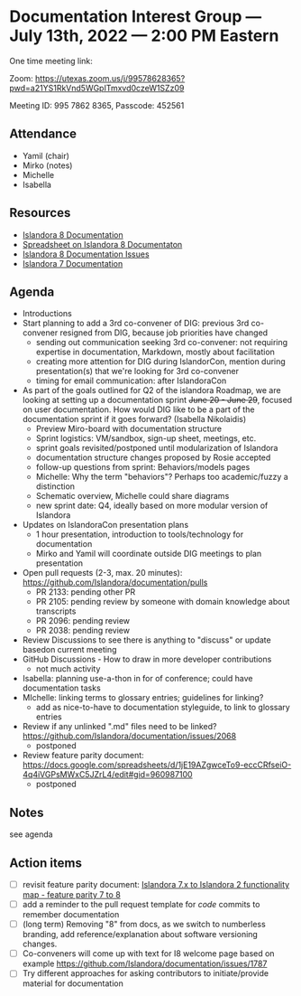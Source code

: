 # Documentation Interest Group — July 13th, 2022 — 2:00 PM Eastern

One time meeting link:

Zoom: https://utexas.zoom.us/j/99578628365?pwd=a21YS1RkVnd5WGpITmxvd0czeW1SZz09

Meeting ID: 995 7862 8365, Passcode: 452561

## Attendance

* Yamil (chair)
* Mirko (notes)
* Michelle
* Isabella
  
## Resources
* [Islandora 8 Documentation](https://islandora.github.io/documentation/)
* [Spreadsheet on Islandora 8 Documentaton](https://docs.google.com/spreadsheets/d/1E-kRw9xE60CKK0qL1-phzeVKjEZu3qBKZ9d3LH1hDEE/edit?usp=sharing)
* [Islandora 8 Documentation Issues](https://github.com/Islandora/documentation/issues?q=is%3Aopen+is%3Aissue+label%3A%22Type%3A+documentation%22)
* [Islandora 7 Documentation](https://wiki.lyrasis.org/display/ISLANDORA/Start)

## Agenda
- Introductions
- Start planning to add a 3rd co-convener of DIG: previous 3rd co-convener resigned from DIG, because job priorities have changed
  - sending out communication seeking 3rd co-convener: not requiring expertise in documentation, Markdown, mostly about facilitation
  - creating more attention for DIG during IslandorCon, mention during presentation(s) that we're looking for 3rd co-convener
  - timing for email communication: after IslandoraCon 
- As part of the goals outlined for Q2 of the islandora Roadmap, we are looking at setting up a documentation sprint ~~June 20 - June 29~~, focused on user documentation. How would DIG like to be a part of the documentation sprint if it goes forward? (Isabella Nikolaidis)
  - Preview Miro-board with documentation structure
  - Sprint logistics: VM/sandbox, sign-up sheet, meetings, etc.
  - sprint goals revisited/postponed until modularization of Islandora
  - documentation structure changes proposed by Rosie accepted
  - follow-up questions from sprint: Behaviors/models pages
  - Michelle: Why the term "behaviors"? Perhaps too academic/fuzzy a distinction
  - Schematic overview, Michelle could share diagrams
  - new sprint date: Q4, ideally based on more modular version of Islandora
- Updates on IslandoraCon presentation plans
  - 1 hour presentation, introduction to tools/technology for documentation
  - Mirko and Yamil will coordinate outside DIG meetings to plan presentation
- Open pull requests (2-3, max. 20 minutes): https://github.com/Islandora/documentation/pulls
  - PR 2133: pending other PR 
  - PR 2105: pending review by someone with domain knowledge about transcripts
  - PR 2096: pending review
  - PR 2038: pending review
- Review Discussions to see there is anything to "discuss" or update basedon current meeting 
- GitHub Discussions - How to draw in more developer contributions
  - not much activity
- Isabella: planning use-a-thon in for of conference; could have documentation tasks
- MIchelle: linking terms to glossary entries; guidelines for linking?
  - add as nice-to-have to documentation styleguide, to link to glossary entries
- Review if any unlinked ".md" files need to be linked? https://github.com/Islandora/documentation/issues/2068
  - postponed
- Review feature parity document: https://docs.google.com/spreadsheets/d/1jE19AZgwceTo9-eccCRfseiO-4q4iVGPsMWxC5JZrL4/edit#gid=960987100
  - postponed


## Notes
see agenda

## Action items
* [ ] revisit feature parity document: [Islandora 7.x to Islandora 2 functionality map - feature parity 7 to 8](https://docs.google.com/spreadsheets/d/1jE19AZgwceTo9-eccCRfseiO-4q4iVGPsMWxC5JZrL4/edit#gid=960987100)
* [ ] add a reminder to the pull request template for _code_ commits to remember documentation
* [ ] (long term) Removing "8" from docs, as we switch to numberless branding, add reference/explanation about software versioning changes.
* [ ] Co-conveners will come up with text for I8 welcome page based on example https://github.com/Islandora/documentation/issues/1787
* [ ] Try different approaches for asking contributors to initiate/provide material for documentation
